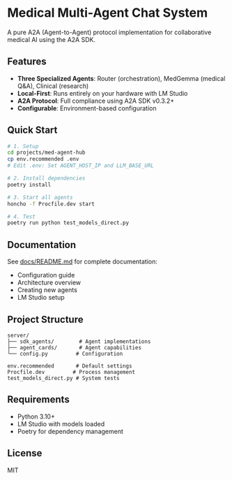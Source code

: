 # Medical Multi-Agent Chat System

A pure A2A (Agent-to-Agent) protocol implementation for collaborative medical AI using the A2A SDK.

## Features

- **Three Specialized Agents**: Router (orchestration), MedGemma (medical Q&A), Clinical (research)
- **Local-First**: Runs entirely on your hardware with LM Studio
- **A2A Protocol**: Full compliance using A2A SDK v0.3.2+
- **Configurable**: Environment-based configuration

## Quick Start

```bash
# 1. Setup
cd projects/med-agent-hub
cp env.recommended .env
# Edit .env: Set AGENT_HOST_IP and LLM_BASE_URL

# 2. Install dependencies
poetry install

# 3. Start all agents
honcho -f Procfile.dev start

# 4. Test
poetry run python test_models_direct.py
```

## Documentation

See [docs/README.md](docs/README.md) for complete documentation:
- Configuration guide
- Architecture overview
- Creating new agents
- LM Studio setup

## Project Structure

```
server/
├── sdk_agents/        # Agent implementations
├── agent_cards/       # Agent capabilities
└── config.py         # Configuration

env.recommended       # Default settings
Procfile.dev         # Process management
test_models_direct.py # System tests
```

## Requirements

- Python 3.10+
- LM Studio with models loaded
- Poetry for dependency management

## License

MIT